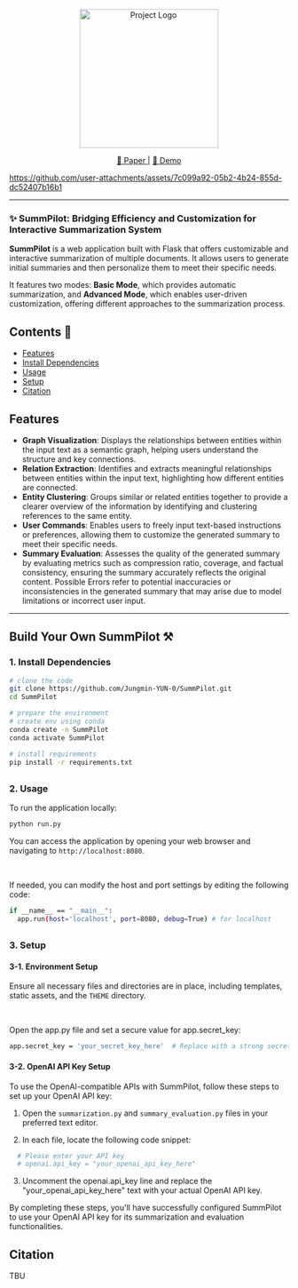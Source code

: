 <div align="center">
  <img src="https://github.com/user-attachments/assets/85bfbd12-2889-42ba-be05-41c8c12404e3" alt="Project Logo" width="250"/>
</div>

<p align="center">
  <a href="TBU"> 📃 Paper </a> | 
  <a href="https://www.youtube.com/watch?v=jtZO6_l66JI"> 🎦 Demo </a>
</p>

https://github.com/user-attachments/assets/7c099a92-05b2-4b24-855d-dc52407b16b1

---

### ✨ SummPilot: Bridging Efficiency and Customization for Interactive Summarization System

**SummPilot** is a web application built with Flask that offers customizable and interactive summarization of multiple documents. It allows users to generate initial summaries and then personalize them to meet their specific needs.

It features two modes: **Basic Mode**, which provides automatic summarization, and **Advanced Mode**, which enables user-driven customization, offering different approaches to the summarization process.

## Contents 📑
- [Features](#Features)
- [Install Dependencies](#Install-Dependencies)
- [Usage](#Usage)
- [Setup](#Setup)
- [Citation](#Citation)


## Features
- **Graph Visualization**: Displays the relationships between entities within the input text as a semantic graph, helping users understand the structure and key connections.
- **Relation Extraction**: Identifies and extracts meaningful relationships between entities within the input text, highlighting how different entities are connected.
- **Entity Clustering**: Groups similar or related entities together to provide a clearer overview of the information by identifying and clustering references to the same entity.
- **User Commands**: Enables users to freely input text-based instructions or preferences, allowing them to customize the generated summary to meet their specific needs.
- **Summary Evaluation**: Assesses the quality of the generated summary by evaluating metrics such as compression ratio, coverage, and factual consistency, ensuring the summary accurately reflects the original content. Possible Errors refer to potential inaccuracies or inconsistencies in the generated summary that may arise due to model limitations or incorrect user input.

---

## Build Your Own SummPilot ⚒️

### 1. Install Dependencies

```bash
# clone the code
git clone https://github.com/Jungmin-YUN-0/SummPilot.git
cd SummPilot

# prepare the environment
# create env using conda
conda create -n SummPilot
conda activate SummPilot

# install requirements
pip install -r requirements.txt
```

##

### 2. Usage
To run the application locally:
```bash
python run.py
```
You can access the application by opening your web browser and navigating to `http://localhost:8080`.  

&nbsp;

If needed, you can modify the host and port settings by editing the following code:
```bash
if __name__ == "__main__":
  app.run(host='localhost', port=8080, debug=True) # for localhost
```

##

### 3. Setup
#### 3-1. Environment Setup
Ensure all necessary files and directories are in place, including templates, static assets, and the `THEME` directory.  

&nbsp;

Open the app.py file and set a secure value for app.secret_key:
```bash
app.secret_key = 'your_secret_key_here'  # Replace with a strong secret key
```

#### 3-2. OpenAI API Key Setup
To use the OpenAI-compatible APIs with SummPilot, follow these steps to set up your OpenAI API key:

1. Open the `summarization.py` and `summary_evaluation.py` files in your preferred text editor.

2. In each file, locate the following code snippet:
 ```python
   # Please enter your API key
   # openai.api_key = "your_openai_api_key_here"
```

3. Uncomment the openai.api_key line and replace the "your_openai_api_key_here" text with your actual OpenAI API key.

By completing these steps, you'll have successfully configured SummPilot to use your OpenAI API key for its summarization and evaluation functionalities.

##

## Citation
TBU

